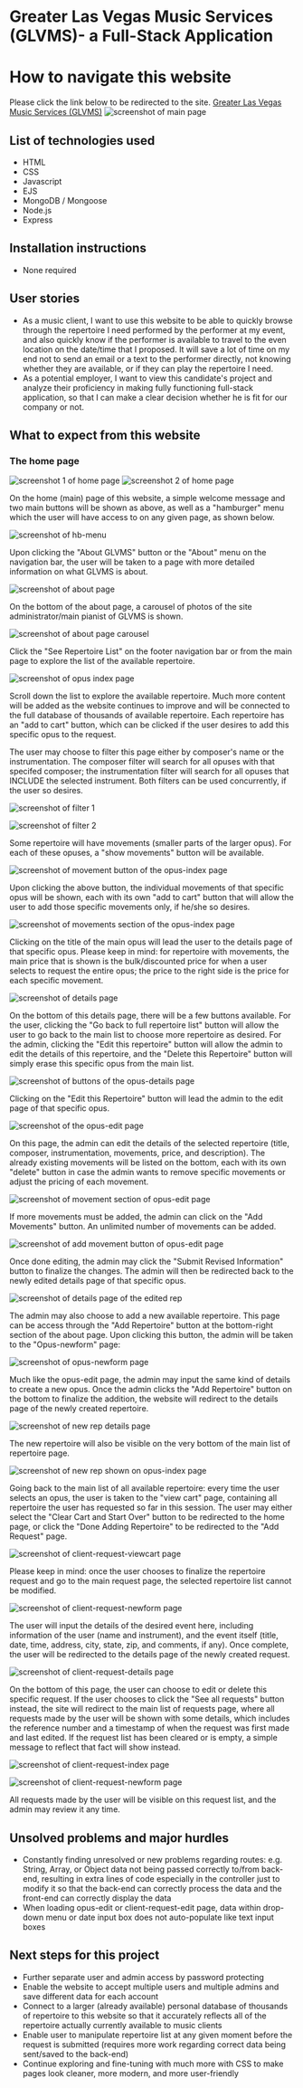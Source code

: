# Greater Las Vegas Music Services (GLVMS)- a Full-Stack Application

# How to navigate this website

Please click the link below to be redirected to the site.
[Greater Las Vegas Music Services (GLVMS)](https://glv-music-services-9d9878ce0c35.herokuapp.com/)
![screenshot of main page](README-screenshots/ss-embed.png)

## List of technologies used
- HTML
- CSS
- Javascript
- EJS
- MongoDB / Mongoose
- Node.js
- Express

## Installation instructions
- None required

## User stories
- As a music client, I want to use this website to be able to quickly browse through the repertoire I need performed by the performer at my event, and also quickly know if the performer is available to travel to the even location on the date/time that I proposed. It will save a lot of time on my end not to send an email or a text to the performer directly, not knowing whether they are available, or if they can play the repertoire I need.
- As a potential employer, I want to view this candidate's project and analyze their proficiency in making fully functioning full-stack application, so that I can make a clear decision whether he is fit for our company or not.

## What to expect from this website

### The home page
![screenshot 1 of home page](README-screenshots/ss-home.png)
![screenshot 2 of home page](README-screenshots/ss-embed.png)

On the home (main) page of this website, a simple welcome message and two main buttons will be shown as above, as well as a "hamburger" menu which the user will have access to on any given page, as shown below.

![screenshot of hb-menu](README-screenshots/ss-hb-menu.png)

Upon clicking the "About GLVMS" button or the "About" menu on the navigation bar, the user will be taken to a page with more detailed information on what GLVMS is about.

![screenshot of about page](README-screenshots/ss-about-top.png)

On the bottom of the about page, a carousel of photos of the site administrator/main pianist of GLVMS is shown.

![screenshot of about page carousel](README-screenshots/ss-about-carousel.png)

Click the "See Repertoire List" on the footer navigation bar or from the main page to explore the list of the available repertoire.

![screenshot of opus index page](README-screenshots/ss-opus-index.png)

Scroll down the list to explore the available repertoire. Much more content will be added as the website continues to improve and will be connected to the full database of thousands of available repertoire. Each repertoire has an "add to cart" button, which can be clicked if the user desires to add this specific opus to the request. 

The user may choose to filter this page either by composer's name or the instrumentation. The composer filter will search for all opuses with that specifed composer; the instrumentation filter will search for all opuses that INCLUDE the selected instrument. Both filters can be used concurrently, if the user so desires.

![screenshot of filter 1](README-screenshots/ss-filter-1.png)

![screenshot of filter 2](README-screenshots/ss-filter-2.png)

Some repertoire will have movements (smaller parts of the larger opus). For each of these opuses, a "show movements" button will be available.

![screenshot of movement button of the opus-index page](README-screenshots/ss-show-mvmt-btn.png)

Upon clicking the above button, the individual movements of that specific opus will be shown, each with its own "add to cart" button that will allow the user to add those specific movements only, if he/she so desires.

![screenshot of movements section of the opus-index page](README-screenshots/ss-mvmts-shown.png)

Clicking on the title of the main opus will lead the user to the details page of that specific opus. Please keep in mind: for repertoire with movements, the main price that is shown is the bulk/discounted price for when a user selects to request the entire opus; the price to the right side is the price for each specific movement.

![screenshot of details page](README-screenshots/ss-opus-details.png)

On the bottom of this details page, there will be a few buttons available. For the user, clicking the "Go back to full repertoire list" button will allow the user to go back to the main list to choose more repertoire as desired. For the admin, clicking the "Edit this repertoire" button will allow the admin to edit the details of this repertoire, and the "Delete this Repertoire" button will simply erase this specific opus from the main list.

![screenshot of buttons of the opus-details page](README-screenshots/ss-opus-details-btns.png)

Clicking on the "Edit this Repertoire" button will lead the admin to the edit page of that specific opus.

![screenshot of the opus-edit page](README-screenshots/ss-opus-edit.png)

On this page, the admin can edit the details of the selected repertoire (title, composer, instrumentation, movements, price, and description). The already existing movements will be listed on the bottom, each with its own "delete" button in case the admin wants to remove specific movements or adjust the pricing of each movement.

![screenshot of movement section of opus-edit page](README-screenshots/ss-opus-edit-mvmts.png)

If more movements must be added, the admin can click on the "Add Movements" button. An unlimited number of movements can be added. 

![screenshot of add movement button of opus-edit page](README-screenshots/ss-opus-edit-add-mvmt.png)

Once done editing, the admin may click the "Submit Revised Information" button to finalize the changes. The admin will then be redirected back to the newly edited details page of that specific opus.

![screenshot of details page of the edited rep](README-screenshots/ss-back-to-opus-details.png)

The admin may also choose to add a new available repertoire. This page can be access through the "Add Repertoire" button at the bottom-right section of the about page. Upon clicking this button, the admin will be taken to the "Opus-newform" page:

![screenshot of opus-newform page](README-screenshots/ss-opus-newform.png)

Much like the opus-edit page, the admin may input the same kind of details to create a new opus. Once the admin clicks the "Add Repertoire" button on the bottom to finalize the addition, the website will redirect to the details page of the newly created repertoire.

![screenshot of new rep details page](README-screenshots/ss-new-rep-shown.png)

The new repertoire will also be visible on the very bottom of the main list of repertoire page.

![screenshot of new rep shown on opus-index page](README-screenshots/ss-new-rep-shown-on-index.png)

Going back to the main list of all available repertoire: every time the user selects an opus, the user is taken to the "view cart" page, containing all repertoire the user has requested so far in this session. The user may either select the "Clear Cart and Start Over" button to be redirected to the home page, or click the "Done Adding Repertoire" to be redirected to the "Add Request" page.

![screenshot of client-request-viewcart page](README-screenshots/ss-client-request-viewcart.png)

Please keep in mind: once the user chooses to finalize the repertoire request and go to the main request page, the selected repertoire list cannot be modified.

![screenshot of client-request-newform page](README-screenshots/ss-client-request-newform.png)

The user will input the details of the desired event here, including information of the user (name and instrument), and the event itself (title, date, time, address, city, state, zip, and comments, if any). Once complete, the user will be redirected to the details page of the newly created request. 

![screenshot of client-request-details page](README-screenshots/ss-after-request-btns.png)

On the bottom of this page, the user can choose to edit or delete this specific request. If the user chooses to click the "See all requests" button instead, the site will redirect to the main list of requests page, where all requests made by the user will be shown with some details, which includes the reference number and a timestamp of when the request was first made and last edited. If the request list has been cleared or is empty, a simple message to reflect that fact will show instead.

![screenshot of client-request-index page](README-screenshots/ss-client-request-index.png)

![screenshot of client-request-newform page](README-screenshots/ss-request-index.png)

All requests made by the user will be visible on this request list, and the admin may review it any time.

## Unsolved problems and major hurdles
- Constantly finding unresolved or new problems regarding routes: e.g. String, Array, or Object data not being passed correctly to/from back-end, resulting in extra lines of code especially in the controller just to modify it so that the back-end can correctly process the data and the front-end can correctly display the data
- When loading opus-edit or client-request-edit page, data within drop-down menu or date input box does not auto-populate like text input boxes

## Next steps for this project
- Further separate user and admin access by password protecting 
- Enable the website to accept multiple users and multiple admins and save different data for each account
- Connect to a larger (already available) personal database of thousands of repertoire to this website so that it accurately reflects all of the repertoire actually currently available to music clients
- Enable user to manipulate repertoire list at any given moment before the request is submitted (requires more work regarding correct data being sent/saved to the back-end)
- Continue exploring and fine-tuning with much more with CSS to make pages look cleaner, more modern, and more user-friendly


